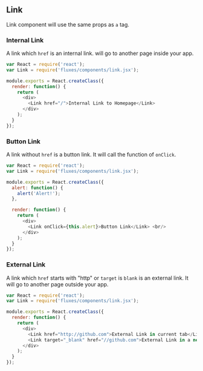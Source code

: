 ## Link

Link component will use the same props as `a` tag.

### Internal Link

A link which `href` is an internal link. will go to another page inside your app.

```js
var React = require('react');
var Link = require('fluxes/components/link.jsx');

module.exports = React.createClass({
  render: function() {
    return (
      <div>
        <Link href="/">Internal Link to Homepage</Link>
      </div>
    );
  }
});
```

### Button Link

A link without `href` is a button link. It will call the function of `onClick`.

```js
var React = require('react');
var Link = require('fluxes/components/link.jsx');

module.exports = React.createClass({
  alert: function() {
    alert('Alert!');
  },

  render: function() {
    return (
      <div>
        <Link onClick={this.alert}>Button Link</Link> <br/>
      </div>
    );
  }
});
```

### External Link

A link which `href` starts with "http" or `target` is `blank` is an external link.
It will go to another page outside your app.

```js
var React = require('react');
var Link = require('fluxes/components/link.jsx');

module.exports = React.createClass({
  render: function() {
    return (
      <div>
        <Link href="http://github.com">External Link in current tab</Link> <br/>
        <Link target="_blank" href="//github.com">External Link in a new tab</Link> <br/>
      </div>
    );
  }
});
```